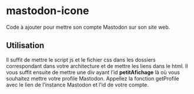 # mastodon-icone

Code à ajouter pour mettre son compte Mastodon sur son site web.

## Utilisation

Il suffit de mettre le script js et le fichier css dans les dossiers correspondant dans votre architecture et de mettre les liens dans le html. Il vous suffit ensuite de mettre une div ayant l’id **petitAfichage** là où vous souhaitez mettre votre profile Mastodon. Appellez la fonction getProfile avec le lien de l’instance Mastodon et l’id de votre compte.
